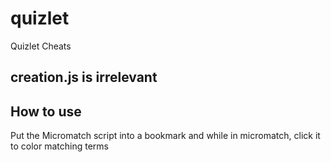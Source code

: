 # quizlet
Quizlet Cheats

## creation.js is irrelevant


## How to use
Put the Micromatch script into a bookmark and while in micromatch, click it to color matching terms

